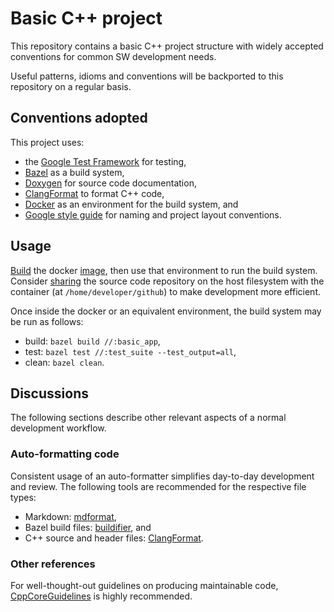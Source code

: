 # Basic C++ project

This repository contains a basic C++ project structure with widely accepted
conventions for common SW development needs.

Useful patterns, idioms and conventions will be backported to this repository
on a regular basis.

## Conventions adopted

This project uses:

- the [Google Test Framework](https://github.com/google/googletest) for
  testing,
- [Bazel](https://bazel.build) as a build system,
- [Doxygen](https://www.doxygen.nl/manual/docblocks.html) for source code
  documentation,
- [ClangFormat](https://clang.llvm.org/docs/ClangFormat.html) to format C++
  code,
- [Docker](https://www.docker.com) as an environment for the build system, and
- [Google style guide](https://google.github.io/styleguide/cppguide.html) for
  naming and project layout conventions.

## Usage

[Build](https://docs.docker.com/engine/reference/commandline/build/) the docker
[image](docker/Dockerfile), then use that environment to run the build system.
Consider
[sharing](https://docs.docker.com/engine/reference/run/#volume-shared-filesystems)
the source code repository on the host filesystem with the container (at
`/home/developer/github`) to make development more efficient.

Once inside the docker or an equivalent environment, the build system may be
run as follows:

- build: `bazel build //:basic_app`,
- test: `bazel test //:test_suite --test_output=all`,
- clean: `bazel clean`.

## Discussions

The following sections describe other relevant aspects of a normal development
workflow.

### Auto-formatting code

Consistent usage of an auto-formatter simplifies day-to-day development and
review. The following tools are recommended for the respective file types:

- Markdown: [mdformat](https://github.com/executablebooks/mdformat),
- Bazel build files:
  [buildifier](https://github.com/bazelbuild/buildtools/blob/master/buildifier/README.md),
  and
- C++ source and header files:
  [ClangFormat](https://clang.llvm.org/docs/ClangFormat.html).

### Other references

For well-thought-out guidelines on producing maintainable code,
[CppCoreGuidelines](https://isocpp.github.io/CppCoreGuidelines/CppCoreGuidelines)
is highly recommended.
